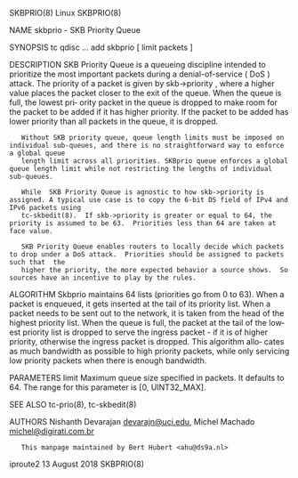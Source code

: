 SKBPRIO(8)								     Linux								    SKBPRIO(8)

NAME
       skbprio - SKB Priority Queue

SYNOPSIS
       tc qdisc ... add skbprio [ limit packets ]

DESCRIPTION
       SKB  Priority  Queue is a queueing discipline intended to prioritize the most important packets during a denial-of-service ( DoS ) attack. The priority
       of a packet is given by skb->priority , where a higher value places the packet closer to the exit of the queue. When the queue is full, the lowest pri‐
       ority packet in the queue is dropped to make room for the packet to be added if it has higher priority. If the packet to be added  has  lower  priority
       than all packets in the queue, it is dropped.

       Without SKB priority queue, queue length limits must be imposed on individual sub-queues, and there is no straightforward way to enforce a global queue
       length limit across all priorities. SKBprio queue enforces a global queue length limit while not restricting the lengths of individual sub-queues.

       While  SKB Priority Queue is agnostic to how skb->priority is assigned. A typical use case is to copy the 6-bit DS field of IPv4 and IPv6 packets using
       tc-skbedit(8).  If skb->priority is greater or equal to 64, the priority is assumed to be 63.  Priorities less than 64 are taken at face value.

       SKB Priority Queue enables routers to locally decide which packets to drop under a DoS attack.  Priorities should be assigned to packets such that  the
       higher the priority, the more expected behavior a source shows.	So sources have an incentive to play by the rules.

ALGORITHM
       Skbprio	maintains  64 lists (priorities go from 0 to 63).  When a packet is enqueued, it gets inserted at the tail of its priority list. When a packet
       needs to be sent out to the network, it is taken from the head of the highest priority list. When the queue is full, the packet at the tail of the low‐
       est priority list is dropped to serve the ingress packet - if it is of higher priority, otherwise the ingress packet is dropped. This  algorithm	 allo‐
       cates as much bandwidth as possible to high priority packets, while only servicing low priority packets when there is enough bandwidth.

PARAMETERS
       limit  Maximum queue size specified in packets. It defaults to 64.  The range for this parameter is [0, UINT32_MAX].

SEE ALSO
       tc-prio(8), tc-skbedit(8)

AUTHORS
       Nishanth Devarajan <devarajn@uci.edu>, Michel Machado <michel@digirati.com.br>

       This manpage maintained by Bert Hubert <ahu@ds9a.nl>

iproute2								13 August 2018								    SKBPRIO(8)
